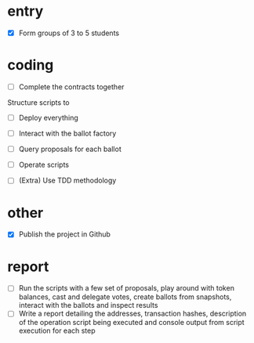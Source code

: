 # entry
- [x] Form groups of 3 to 5 students
# coding
- [ ] Complete the contracts together

Structure scripts to
- [ ] Deploy everything
- [ ] Interact with the ballot factory
- [ ] Query proposals for each ballot
- [ ] Operate scripts

- [ ] (Extra) Use TDD methodology

# other
- [x] Publish the project in Github

# report
- [ ] Run the scripts with a few set of proposals, play around with token balances, cast and delegate votes, create ballots from snapshots, interact with the ballots and inspect results
- [ ] Write a report detailing the addresses, transaction hashes, description of the operation script being executed and console output from script execution for each step